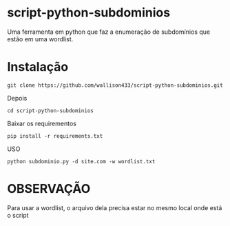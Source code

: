 # script-python-subdominios
Uma ferramenta em python que faz a enumeração de subdomínios que estão em uma wordlist.

# Instalação
```
git clone https://github.com/wallison433/script-python-subdominios.git
```
Depois
```
cd script-python-subdominios
```
Baixar os requirementos
```
pip install -r requirements.txt
```
USO
```
python subdominio.py -d site.com -w wordlist.txt
```
# OBSERVAÇÃO
Para usar a wordlist, o arquivo dela precisa estar no mesmo local onde está o script

